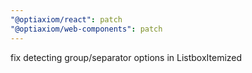 ```yaml
---
"@optiaxiom/react": patch
"@optiaxiom/web-components": patch
---
```


fix detecting group/separator options in ListboxItemized
